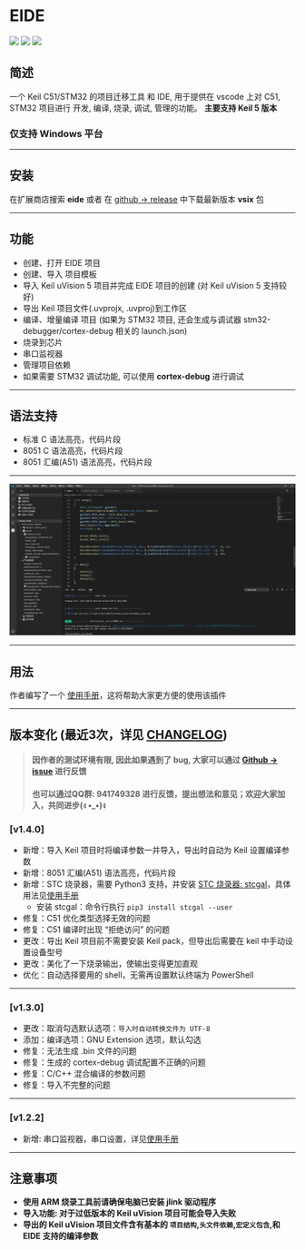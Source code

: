 # EIDE

[![](https://vsmarketplacebadge.apphb.com/version/cl.eide.svg)](https://marketplace.visualstudio.com/items?itemName=CL.eide)      [![](https://vsmarketplacebadge.apphb.com/installs/cl.eide.svg)](https://marketplace.visualstudio.com/items?itemName=CL.eide)     [![](https://vsmarketplacebadge.apphb.com/rating/cl.eide.svg)](https://marketplace.visualstudio.com/items?itemName=CL.eide)

## 简述

一个 Keil C51/STM32 的项目迁移工具 和 IDE, 用于提供在 vscode 上对 C51, STM32 项目进行 开发, 编译, 烧录, 调试, 管理的功能。
**主要支持 Keil 5 版本**  
### **仅支持 Windows 平台**

***

## 安装

在扩展商店搜索 **eide** 或者 在 [github -> release](https://github.com/github0null/eide/releases) 中下载最新版本 **vsix** 包

***

## 功能

* 创建、打开 EIDE 项目
* 创建、导入 项目模板
* 导入 Keil uVision 5 项目并完成 EIDE 项目的创建 (对 Keil uVision 5 支持较好)
* 导出 Keil 项目文件(.uvprojx, .uvproj)到工作区
* 编译、增量编译 项目 (如果为 STM32 项目, 还会生成与调试器 stm32-debugger/cortex-debug 相关的 launch.json)
* 烧录到芯片
* 串口监视器
* 管理项目依赖
* 如果需要 STM32 调试功能, 可以使用 **cortex-debug** 进行调试

***

## 语法支持

* 标准 C 语法高亮，代码片段
* 8051 C 语法高亮，代码片段
* 8051 汇编(A51) 语法高亮，代码片段

***

![preview](./res/preview/show.png)

***

## 用法

作者编写了一个 [使用手册](https://blog.csdn.net/qq_40833810/category_9688932.html)，这将帮助大家更方便的使用该插件

***

## 版本变化 (最近3次，详见 [CHANGELOG](./CHANGELOG.md))

> #### 因作者的测试环境有限, 因此如果遇到了 bug, 大家可以通过 [Github -> issue](https://github.com/github0null/eide/issues) 进行反馈
> #### 也可以通过QQ群: **941749328** 进行反馈，提出想法和意见；欢迎大家加入，共同进步(ง •_•)ง

### [v1.4.0]
- 新增：导入 Keil 项目时将编译参数一并导入，导出时自动为 Keil 设置编译参数
- 新增：8051 汇编(A51) 语法高亮，代码片段
- 新增：STC 烧录器，需要 Python3 支持，并安装 [STC 烧录器: stcgal](https://github.com/grigorig/stcgal)，具体用法见[使用手册](https://blog.csdn.net/qq_40833810/category_9688932.html)
  - 安装 stcgal：命令行执行 `pip3 install stcgal --user`
- 修复：C51 优化类型选择无效的问题
- 修复：C51 编译时出现 “拒绝访问” 的问题
- 更改：导出 Keil 项目前不需要安装 Keil pack，但导出后需要在 keil 中手动设置设备型号
- 更改：美化了一下烧录输出，使输出变得更加直观
- 优化：自动选择要用的 shell，无需再设置默认终端为 PowerShell
***

### [v1.3.0]
- 更改：取消勾选默认选项：`导入时自动转换文件为 UTF-8`
- 添加：编译选项：GNU Extension 选项，默认勾选
- 修复：无法生成 .bin 文件的问题
- 修复：生成的 cortex-debug 调试配置不正确的问题
- 修复：C/C++ 混合编译的参数问题
- 修复：导入不完整的问题
***

### [v1.2.2]
- 新增: 串口监视器，串口设置，详见[使用手册](https://blog.csdn.net/qq_40833810/category_9688932.html)
***

## 注意事项
  + **使用 ARM 烧录工具前请确保电脑已安装 jlink 驱动程序**
  + **导入功能: 对于过低版本的 Keil uVision 项目可能会导入失败**
  + **导出的 Keil uVision 项目文件含有基本的 `项目结构`,`头文件依赖`,`宏定义包含`,和 EIDE 支持的编译参数**
